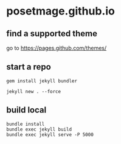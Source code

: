 # posetmage.github.io


## find a supported theme

go to https://pages.github.com/themes/

## start a repo
```
gem install jekyll bundler

jekyll new . --force
```

## build local
```
bundle install
bundle exec jekyll build
bundle exec jekyll serve -P 5000
```